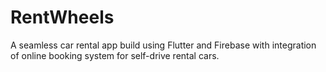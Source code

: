 # RentWheels

A seamless car rental app build using Flutter and Firebase with integration of online booking system for 
self-drive rental cars.
